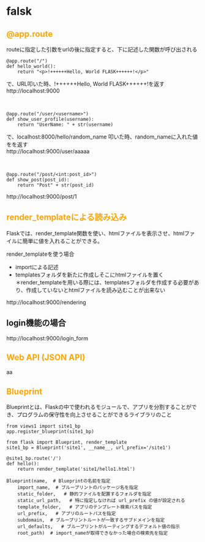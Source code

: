 # falsk

## <span style="color:orange">@app.route</span>
routeに指定した引数をurlの後に指定すると、下に記述した関数が呼び出される 

```
@app.route("/")
def hello_world():
    return "<p>!++++++Hello, World FLASK++++++!</p>"
```
で、URL叩いた時、!++++++Hello, World FLASK++++++!を返す  
http://localhost:9000

<br>

```
@app.route("/user/<username>")
def show_user_profile(username):
    return "UserName: " + str(username)
```
で、localhost:8000/hello/random_name
叩いた時、random_nameに入れた値をを返す  
http://localhost:9000/user/aaaaa

<br>

```
@app.route("/post/<int:post_id>")
def show_post(post_id):
    return "Post" + str(post_id)
```
http://localhost:9000/post/1

## <span style="color:orange">render_templateによる読み込み</span>
Flaskでは、render_template関数を使い、htmlファイルを表示させ、htmlファイルに簡単に値を入れることができる。

render_templateを使う場合
- importによる記述  
- templatesフォルダを新たに作成しそこにhtmlファイルを置く  
＊render_templateを用いる際には、templatesフォルダを作成する必要があり、作成していないとhtmlファイルを読み込むことが出来ない  

http://localhost:9000/rendering

## login機能の場合
http://localhost:9000/login_form

## <span style="color:orange">Web API (JSON API)</span>
aa


## <span style="color:orange">Blueprint</span>
Blueprintとは、Flaskの中で使われるモジュールで、アプリを分割することができ、プログラムの保守性を向上させることができるライブラリのこと

```
from views1 import site1_bp
app.register_blueprint(site1_bp)
```

```
from flask import Blueprint, render_template
site1_bp = Blueprint('site1', __name__, url_prefix='/site1')

@site1_bp.route('/')
def hello():
    return render_template('site1/hello1.html')
```

```
Blueprint(name,  # Blueprintの名前を指定
    import_name,  # ブループリントのパッケージ名を指定
    static_folder,   # 静的ファイルを配置するフォルダを指定
    static_url_path,   # 特に指定しなければ url_prefix の値が設定される
    template_folder,   # アプリのテンプレート検索パスを指定
    url_prefix,   # アプリのルートパスを指定
    subdomain,  # ブループリントルートが一致するサブドメインを指定
    url_defaults,   # ブループリントがルーティングするデフォルト値の指示
    root_path)  # import_nameが取得できなかった場合の検索先を指定  
```